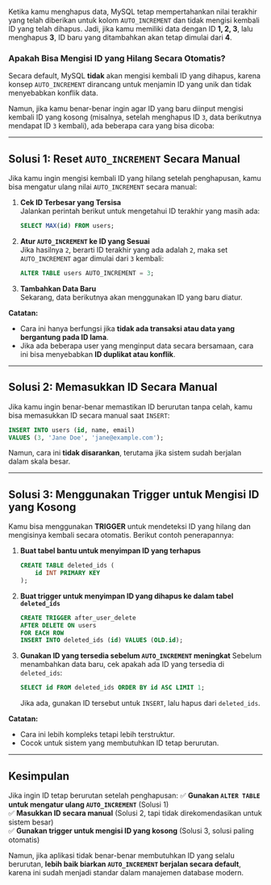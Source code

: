 Ketika kamu menghapus data, MySQL tetap mempertahankan nilai terakhir yang telah diberikan untuk kolom `AUTO_INCREMENT` dan tidak mengisi kembali ID yang telah dihapus. Jadi, jika kamu memiliki data dengan ID **1, 2, 3**, lalu menghapus **3**, ID baru yang ditambahkan akan tetap dimulai dari **4**.

### **Apakah Bisa Mengisi ID yang Hilang Secara Otomatis?**
Secara default, MySQL **tidak** akan mengisi kembali ID yang dihapus, karena konsep `AUTO_INCREMENT` dirancang untuk menjamin ID yang unik dan tidak menyebabkan konflik data.

Namun, jika kamu benar-benar ingin agar ID yang baru diinput mengisi kembali ID yang kosong (misalnya, setelah menghapus ID `3`, data berikutnya mendapat ID `3` kembali), ada beberapa cara yang bisa dicoba:

---

## **Solusi 1: Reset `AUTO_INCREMENT` Secara Manual**
Jika kamu ingin mengisi kembali ID yang hilang setelah penghapusan, kamu bisa mengatur ulang nilai `AUTO_INCREMENT` secara manual:

1. **Cek ID Terbesar yang Tersisa**  
   Jalankan perintah berikut untuk mengetahui ID terakhir yang masih ada:
   ```sql
   SELECT MAX(id) FROM users;
   ```
   
2. **Atur `AUTO_INCREMENT` ke ID yang Sesuai**  
   Jika hasilnya `2`, berarti ID terakhir yang ada adalah `2`, maka set `AUTO_INCREMENT` agar dimulai dari `3` kembali:
   ```sql
   ALTER TABLE users AUTO_INCREMENT = 3;
   ```
   
3. **Tambahkan Data Baru**  
   Sekarang, data berikutnya akan menggunakan ID yang baru diatur.

**Catatan:**  
- Cara ini hanya berfungsi jika **tidak ada transaksi atau data yang bergantung pada ID lama**.
- Jika ada beberapa user yang menginput data secara bersamaan, cara ini bisa menyebabkan **ID duplikat atau konflik**.

---

## **Solusi 2: Memasukkan ID Secara Manual**
Jika kamu ingin benar-benar memastikan ID berurutan tanpa celah, kamu bisa memasukkan ID secara manual saat `INSERT`:
```sql
INSERT INTO users (id, name, email) 
VALUES (3, 'Jane Doe', 'jane@example.com');
```
Namun, cara ini **tidak disarankan**, terutama jika sistem sudah berjalan dalam skala besar.

---

## **Solusi 3: Menggunakan Trigger untuk Mengisi ID yang Kosong**
Kamu bisa menggunakan **TRIGGER** untuk mendeteksi ID yang hilang dan mengisinya kembali secara otomatis. Berikut contoh penerapannya:

1. **Buat tabel bantu untuk menyimpan ID yang terhapus**
   ```sql
   CREATE TABLE deleted_ids (
       id INT PRIMARY KEY
   );
   ```

2. **Buat trigger untuk menyimpan ID yang dihapus ke dalam tabel `deleted_ids`**
   ```sql
   CREATE TRIGGER after_user_delete
   AFTER DELETE ON users
   FOR EACH ROW
   INSERT INTO deleted_ids (id) VALUES (OLD.id);
   ```

3. **Gunakan ID yang tersedia sebelum `AUTO_INCREMENT` meningkat**
   Sebelum menambahkan data baru, cek apakah ada ID yang tersedia di `deleted_ids`:
   ```sql
   SELECT id FROM deleted_ids ORDER BY id ASC LIMIT 1;
   ```
   Jika ada, gunakan ID tersebut untuk `INSERT`, lalu hapus dari `deleted_ids`.

**Catatan:**  
- Cara ini lebih kompleks tetapi lebih terstruktur.
- Cocok untuk sistem yang membutuhkan ID tetap berurutan.

---

## **Kesimpulan**
Jika ingin ID tetap berurutan setelah penghapusan:
✅ **Gunakan `ALTER TABLE` untuk mengatur ulang `AUTO_INCREMENT`** (Solusi 1)  
✅ **Masukkan ID secara manual** (Solusi 2, tapi tidak direkomendasikan untuk sistem besar)  
✅ **Gunakan trigger untuk mengisi ID yang kosong** (Solusi 3, solusi paling otomatis)  

Namun, jika aplikasi tidak benar-benar membutuhkan ID yang selalu berurutan, **lebih baik biarkan `AUTO_INCREMENT` berjalan secara default**, karena ini sudah menjadi standar dalam manajemen database modern.
